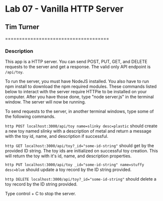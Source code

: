 # Lab 07 - Vanilla HTTP Server
## Tim Turner
=====================================

### Description

This app is a HTTP server.  You can send POST, PUT, GET, and DELETE requests to the server and get a response.  The valid only API endpoint is `/api/toy`.

To run the server, you must have NodeJS installed.  You also have to run npm install to download the npm required modules.  These commands listed below to interact with the server require HTTPie to be installed on your computer.  After you have those done, type "node server.js" in the terminal window.  The server will now be running.

To send requests to the server, in another terminal windows, type some of the following commands.    


`http POST localhost:3000/api/toy name=slinky desc=plastic` should create a new toy named slinky with a description of metal and return a message with the toy id, name, and description if successful.

`http GET localhost:3000/api/toy?_id="some-id-string"` should get by the provided ID string.  The toy ids are initialized on successful toy creation.  This will return the toy with it's id, name, and description properties.

`http PUT localhost:3000/api/toy _id="some-id-string" name=stuffy desc=blue` should update a toy record by the ID string provided.

`http DELETE localhost:3000/api/toy?_id="some-id-string"` should delete a toy record by the ID string provided.


Type control + C to stop the server.
